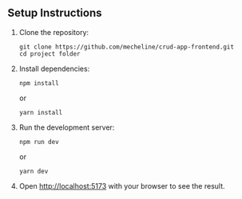## Setup Instructions

1. Clone the repository:

   ```
   git clone https://github.com/mecheline/crud-app-frontend.git
   cd project folder
   ```

2. Install dependencies:

   ```
   npm install
   ```

   or

   ```
   yarn install
   ```

3. Run the development server:

   ```
   npm run dev
   ```

   or

   ```
   yarn dev
   ```

4. Open [http://localhost:5173](http://localhost:5173) with your browser to see the result.
